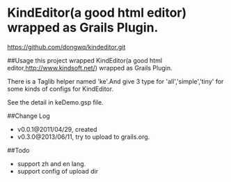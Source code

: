 
KindEditor(a good html editor) wrapped as Grails Plugin.
=======================================================

https://github.com/dongwq/kindeditor.git

##Usage
this project wrapped KindEditor(a good html editor,http://www.kindsoft.net/) wrapped as Grails Plugin.

There is a Taglib helper named 'ke'.And give 3 type for 'all','simple','tiny' for some kinds of configs for KindEditor.

See the detail in keDemo.gsp file.

##Change Log
- v0.0.1@2011/04/29, created
- v0.3.0@2013/06/11, try to upload to grails.org.

##Todo
- support zh and en lang.
- support config of upload dir